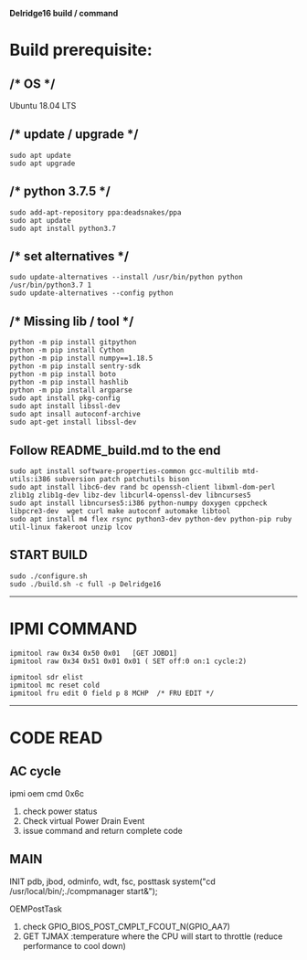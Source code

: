 **Delridge16 build / command**

# Build prerequisite:
## /* OS */
Ubuntu 18.04 LTS

## /* update / upgrade */
    sudo apt update
    sudo apt upgrade

## /* python 3.7.5 */
    sudo add-apt-repository ppa:deadsnakes/ppa
    sudo apt update
    sudo apt install python3.7

## /* set alternatives */
    sudo update-alternatives --install /usr/bin/python python /usr/bin/python3.7 1
    sudo update-alternatives --config python

## /* Missing lib / tool */
    python -m pip install gitpython
    python -m pip install Cython
    python -m pip install numpy==1.18.5
    python -m pip install sentry-sdk
    python -m pip install boto
    python -m pip install hashlib
    python -m pip install argparse
    sudo apt install pkg-config
    sudo apt install libssl-dev
    sudo apt insall autoconf-archive
    sudo apt-get install libssl-dev

## Follow README_build.md to the end

    sudo apt install software-properties-common gcc-multilib mtd-utils:i386 subversion patch patchutils bison
    sudo apt install libc6-dev rand bc openssh-client libxml-dom-perl zlib1g zlib1g-dev libz-dev libcurl4-openssl-dev libncurses5
    sudo apt install libncurses5:i386 python-numpy doxygen cppcheck libpcre3-dev  wget curl make autoconf automake libtool
    sudo apt install m4 flex rsync python3-dev python-dev python-pip ruby util-linux fakeroot unzip lcov

## START BUILD
    sudo ./configure.sh
    sudo ./build.sh -c full -p Delridge16


---

# IPMI COMMAND

    ipmitool raw 0x34 0x50 0x01   [GET JOBD1] 
    ipmitool raw 0x34 0x51 0x01 0x01 ( SET off:0 on:1 cycle:2)

    ipmitool sdr elist
    ipmitool mc reset cold
    ipmitool fru edit 0 field p 8 MCHP  /* FRU EDIT */


---

# CODE READ
## AC cycle
ipmi oem cmd 0x6c
1. check power status 
2. Check virtual Power Drain Event
3. issue command and return complete code

## MAIN
INIT pdb, jbod, odminfo, wdt, fsc, posttask
system("cd /usr/local/bin/;./compmanager start&");

OEMPostTask
1. check GPIO_BIOS_POST_CMPLT_FCOUT_N(GPIO_AA7)
2. GET TJMAX :temperature where the CPU will start to throttle (reduce performance to cool down)